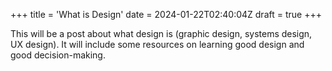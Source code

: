 +++
title = 'What is Design'
date = 2024-01-22T02:40:04Z
draft = true
+++

This will be a post about what design is (graphic design, systems design, UX design). It will include some resources on learning good design and good decision-making.

